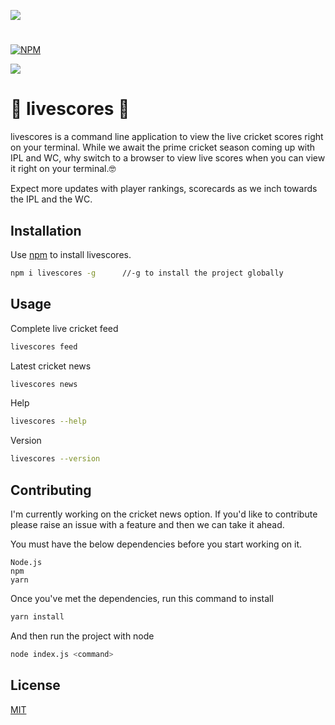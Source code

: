 ![](https://i.pinimg.com/564x/91/94/24/9194247dff2f4a072797f5b366f14efa.jpg?b=t)
#
[![NPM](https://nodei.co/npm/livescores.png)](https://nodei.co/npm/livescores/)

![](https://img.shields.io/npm/dm/livescores.svg)
# 🏏 livescores 🏏

livescores is a command line application to view the live cricket scores right on your terminal. While we await the prime cricket season coming up with IPL and WC, why switch to a browser to view live scores when you can view it right on your terminal.🤓

Expect more updates with player rankings, scorecards as we inch towards the IPL and the WC.

## Installation

Use [npm](https://www.npmjs.com/package/livescores) to install livescores.

```bash
npm i livescores -g      //-g to install the project globally
```

## Usage
Complete live cricket feed
```bash
livescores feed
```
Latest cricket news
```bash
livescores news
```
Help
```bash
livescores --help
```
Version
```bash
livescores --version
```
## Contributing
I'm currently working on the cricket news option. If you'd like to contribute please raise an issue with a feature and then we can take it ahead.

You must have the below dependencies before you start working on it.

    Node.js
    npm
    yarn

Once you've met the dependencies, run this command to install

```bash
yarn install
```
And then run the project with node

```bash
node index.js <command>

```
## License
[MIT](https://choosealicense.com/licenses/mit/)
